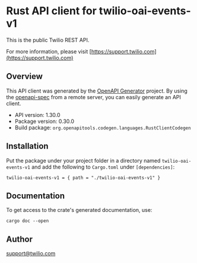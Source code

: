 # Rust API client for twilio-oai-events-v1

This is the public Twilio REST API.

For more information, please visit [https://support.twilio.com](https://support.twilio.com)

## Overview

This API client was generated by the [OpenAPI Generator](https://openapi-generator.tech) project.  By using the [openapi-spec](https://openapis.org) from a remote server, you can easily generate an API client.

- API version: 1.30.0
- Package version: 0.30.0
- Build package: `org.openapitools.codegen.languages.RustClientCodegen`

## Installation

Put the package under your project folder in a directory named `twilio-oai-events-v1` and add the following to `Cargo.toml` under `[dependencies]`:

```
twilio-oai-events-v1 = { path = "./twilio-oai-events-v1" }
```

## Documentation

To get access to the crate's generated documentation, use:

```
cargo doc --open
```

## Author

support@twilio.com

